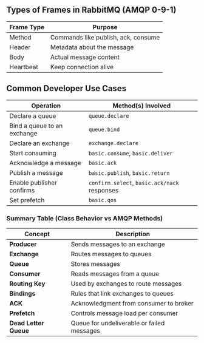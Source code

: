 

##  Types of Frames in RabbitMQ (AMQP 0-9-1)
| Frame Type | Purpose                             |
| ---------- | ----------------------------------- |
| Method     | Commands like publish, ack, consume |
| Header     | Metadata about the message          |
| Body       | Actual message content              |
| Heartbeat  | Keep connection alive               |


## Common Developer Use Cases
| Operation                   | Method(s) Involved                           |
| --------------------------- | -------------------------------------------- |
| Declare a queue             | `queue.declare`                              |
| Bind a queue to an exchange | `queue.bind`                                 |
| Declare an exchange         | `exchange.declare`                           |
| Start consuming             | `basic.consume`, `basic.deliver`             |
| Acknowledge a message       | `basic.ack`                                  |
| Publish a message           | `basic.publish`, `basic.return`              |
| Enable publisher confirms   | `confirm.select`, `basic.ack/nack` responses |
| Set prefetch                | `basic.qos`                                  |


### Summary Table (Class Behavior vs AMQP Methods)
| Concept               | Description                                |
| --------------------- | ------------------------------------------ |
| **Producer**          | Sends messages to an exchange              |
| **Exchange**          | Routes messages to queues                  |
| **Queue**             | Stores messages                            |
| **Consumer**          | Reads messages from a queue                |
| **Routing Key**       | Used by exchanges to route messages        |
| **Bindings**          | Rules that link exchanges to queues        |
| **ACK**               | Acknowledgment from consumer to broker     |
| **Prefetch**          | Controls message load per consumer         |
| **Dead Letter Queue** | Queue for undeliverable or failed messages |
